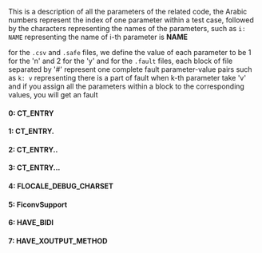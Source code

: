 This is a description of all the parameters of the related code,
the Arabic numbers represent the index of one parameter within a test case,
followed by the characters representing the names of the parameters,
such as `i: NAME` representing the name of i-th parameter is **NAME** 


for the `.csv` and `.safe` files, we define the value of each parameter to be 1 for the 'n' and 2 for the 'y'
and for the `.fault` files, each block of file separated by '#' represent one complete fault parameter-value pairs
such as `k: v` representing there is a part of fault when k-th parameter take 'v'
and if you assign all the parameters within a block to the corresponding values, you will get an fault


#### 0: CT_ENTRY 
#### 1: CT_ENTRY. 
#### 2: CT_ENTRY.. 
#### 3: CT_ENTRY... 
#### 4: FLOCALE_DEBUG_CHARSET 
#### 5: FiconvSupport 
#### 6: HAVE_BIDI 
#### 7: HAVE_XOUTPUT_METHOD 
